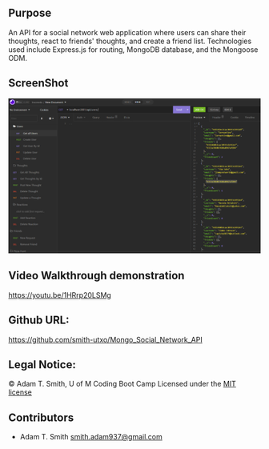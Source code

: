 ## Purpose
An API for a social network web application where users can share their thoughts, react to friends' thoughts, and create a friend list. Technologies used include Express.js for routing, MongoDB database, and the Mongoose ODM. 

## ScreenShot
![](public/screenshot.PNG)

## Video Walkthrough demonstration
https://youtu.be/1HRrp20LSMg 

## Github URL: 
https://github.com/smith-utxo/Mongo_Social_Network_API

## Legal Notice: 
 © Adam T. Smith, U of M Coding Boot Camp 
Licensed under the [MIT license](LICENSE)

## Contributors
- Adam T. Smith <smith.adam937@gmail.com> 